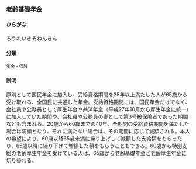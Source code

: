<div style="display:none;">

## [あ行](securities-terms?id=あ行)
## [か行](securities-terms?id=か行)
## [さ行](securities-terms?id=さ行)
## [た行](securities-terms?id=た行)
## [な行](securities-terms?id=な行)
## [は行](securities-terms?id=は行)
## [ま行](securities-terms?id=ま行)
## [や行](securities-terms?id=や行)
## [ら行](securities-terms?id=ら行)

</div>

### 老齢基礎年金

#### ひらがな

ろうれいきそねんきん

#### 分類

`年金・保険`

#### 説明

原則として国民年金に加入し、受給資格期間を25年以上満たした人が65歳から受け取れる、全国民に共通した年金。受給資格期間には、国民年金だけでなく、会社員や公務員として厚生年金や共済年金（平成27年10月から厚生年金に統一）に加入していた期間や、会社員や公務員の妻として第3号被保険者であった期間なども含まれる。20歳から60歳までの40年、全期間の受給資格期間を満たした場合は満額となり、それに満たない場合は、その期間に応じて減額される。本人の希望により、60歳以降65歳未満に繰り上げして減額した支給額をもらったり、65歳以降に繰り下げて増額した額をもらうこともできる。60歳から特別支給の老齢厚生年金を受けている人は、65歳から老齢基礎年金と老齢厚生年金に切り替わる。

<div style="display:none;">

## [わ行](securities-terms?id=わ行)
## [英数字・記号](securities-terms?id=英数字・記号)

</div>

